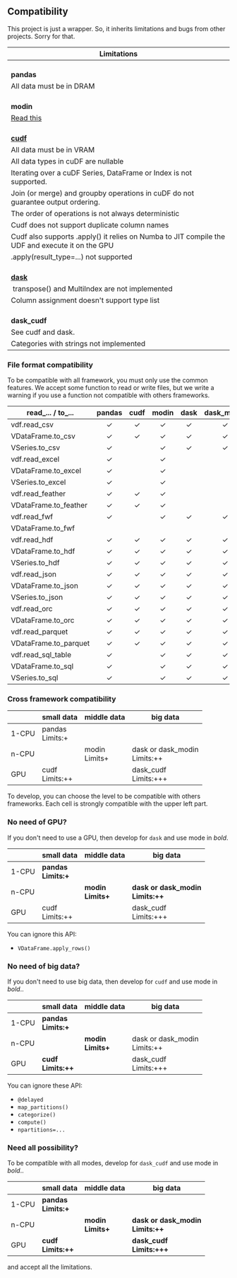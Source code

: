 ## Compatibility
This project is just a wrapper. So, it inherits limitations and bugs from other projects. Sorry for that.


| Limitations                                                                                     |
|-------------------------------------------------------------------------------------------------|
| <br />**pandas**                                                                                |
| All data must be in DRAM                                                                        |
| <br />**modin**                                                                                 |
| [Read this](https://modin.readthedocs.io/en/stable/getting_started/why_modin/pandas.html)       |
| <br />**[cudf](https://docs.rapids.ai/api/cudf/nightly/user_guide/pandas-comparison.html)**     |
| All data must be in VRAM                                                                        |
| All data types in cuDF are nullable                                                             |
| Iterating over a cuDF Series, DataFrame or Index is not supported.                              |
| Join (or merge) and groupby operations in cuDF do not guarantee output ordering.                |
| The order of operations is not always deterministic                                             |
| Cudf does not support duplicate column names                                                    |
| Cudf also supports .apply() it relies on Numba to JIT compile the UDF and execute it on the GPU |
| .apply(result_type=...) not supported                                                           |
| <br />**[dask](https://distributed.dask.org/en/stable/limitations.html)**                       |
|  transpose() and MultiIndex are not implemented                                                 |
| Column assignment doesn't support type list                                                     |
| <br />**dask_cudf**                                                                             |
| See cudf and dask.                                                                              |
| Categories with strings not implemented                                                         |

### File format compatibility
To be compatible with all framework, you must only use the common features.
We accept some function to read or write files, but we write a warning
if you use a function not compatible with others frameworks.

| read_... / to_...     | pandas | cudf | modin | dask | dask_modin | dask_cudf |
|-----------------------|:------:|:----:|:-----:|:----:|:----------:|:---------:|
| vdf.read_csv          |   ✓    |  ✓   |   ✓   |  ✓   |     ✓      |     ✓     |
| VDataFrame.to_csv     |   ✓    |  ✓   |   ✓   |  ✓   |     ✓      |     ✓     |
| VSeries.to_csv        |   ✓    |      |   ✓   |  ✓   |     ✓      |     ✓     |
| vdf.read_excel        |   ✓    |      |   ✓   |      |            |           |
| VDataFrame.to_excel   |   ✓    |      |   ✓   |      |            |           |
| VSeries.to_excel      |   ✓    |      |   ✓   |      |            |           |
| vdf.read_feather      |   ✓    |  ✓   |   ✓   |      |            |           |
| VDataFrame.to_feather |   ✓    |  ✓   |   ✓   |      |            |           |
| vdf.read_fwf          |   ✓    |      |   ✓   |  ✓   |     ✓      |           |
| VDataFrame.to_fwf     |        |      |       |      |            |           |
| vdf.read_hdf          |   ✓    |  ✓   |   ✓   |  ✓   |     ✓      |           |
| VDataFrame.to_hdf     |   ✓    |  ✓   |   ✓   |  ✓   |     ✓      |           |
| VSeries.to_hdf        |   ✓    |  ✓   |   ✓   |  ✓   |     ✓      |           |
| vdf.read_json         |   ✓    |  ✓   |   ✓   |  ✓   |     ✓      |     ✓     |
| VDataFrame.to_json    |   ✓    |  ✓   |   ✓   |  ✓   |     ✓      |     ✓     |
| VSeries.to_json       |   ✓    |  ✓   |   ✓   |  ✓   |     ✓      |     ✓     |
| vdf.read_orc          |   ✓    |  ✓   |   ✓   |  ✓   |     ✓      |     ✓     |
| VDataFrame.to_orc     |   ✓    |  ✓   |   ✓   |  ✓   |     ✓      |     ✓     |
| vdf.read_parquet      |   ✓    |  ✓   |   ✓   |  ✓   |     ✓      |     ✓     |
| VDataFrame.to_parquet |   ✓    |  ✓   |   ✓   |  ✓   |     ✓      |     ✓     |
| vdf.read_sql_table    |   ✓    |      |   ✓   |  ✓   |     ✓      |           |
| VDataFrame.to_sql     |   ✓    |      |   ✓   |  ✓   |     ✓      |           |
| VSeries.to_sql        |   ✓    |      |   ✓   |  ✓   |     ✓      |           |



### Cross framework compatibility

|       | small data          | middle data       | big data                         |
|-------|---------------------|-------------------|----------------------------------|
| 1-CPU | pandas<br/>Limits:+ |                   |                                  |
| n-CPU |                     | modin<br/>Limits+ | dask or dask_modin<br/>Limits:++ |
| GPU   | cudf<br/>Limits:++  |                   | dask_cudf<br/>Limits:+++         |

To develop, you can choose the level to be compatible with others frameworks.
Each cell is strongly compatible with the upper left part.

### No need of GPU?
If you don't need to use a GPU, then develop for `dask` and use mode in *bold*.

|       | small data              | middle data           | big data                             |
|-------|-------------------------|-----------------------|--------------------------------------|
| 1-CPU | **pandas<br/>Limits:+** |                       |                                      |
| n-CPU |                         | **modin<br/>Limits+** | **dask or dask_modin<br/>Limits:++** |
| GPU   | cudf<br/>Limits:++      |                       | dask_cudf<br/>Limits:+++             |

You can ignore this API:

- `VDataFrame.apply_rows()`

### No need of big data?

If you don't need to use big data, then develop for `cudf` and use mode in *bold*..

|       | small data              | middle data           | big data                         |
|-------|-------------------------|-----------------------|----------------------------------|
| 1-CPU | **pandas<br/>Limits:+** |                       |                                  |
| n-CPU |                         | **modin<br/>Limits+** | dask or dask_modin<br/>Limits:++ |
| GPU   | **cudf<br/>Limits:++**  |                       | dask_cudf<br/>Limits:+++         |

You can ignore these API:

- `@delayed`
- `map_partitions()`
- `categorize()`
- `compute()`
- `npartitions=...`

### Need all possibility?

To be compatible with all modes, develop for `dask_cudf` and use mode in *bold*..

|       | small data              | middle data           | big data                             |
|-------|-------------------------|-----------------------|--------------------------------------|
| 1-CPU | **pandas<br/>Limits:+** |                       |                                      |
| n-CPU |                         | **modin<br/>Limits+** | **dask or dask_modin<br/>Limits:++** |
| GPU   | **cudf<br/>Limits:++**  |                       | **dask_cudf<br/>Limits:+++**         |

and accept all the limitations.


